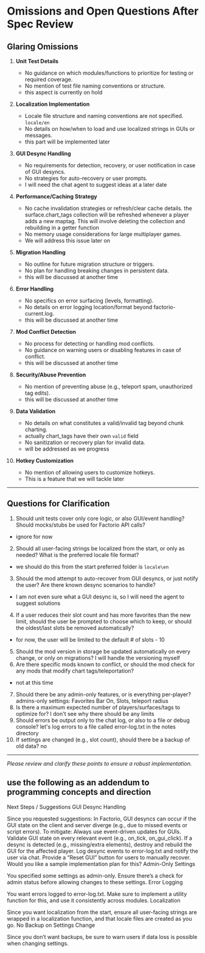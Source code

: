 # Omissions and Open Questions After Spec Review

## Glaring Omissions

1. **Unit Test Details**
   - No guidance on which modules/functions to prioritize for testing or required coverage.
   - No mention of test file naming conventions or structure.
   - this aspect is currently on hold

2. **Localization Implementation**
   - Locale file structure and naming conventions are not specified.
   `locale/en`
   - No details on how/when to load and use localized strings in GUIs or messages.
   - this part will be implemented later

3. **GUI Desync Handling**
   - No requirements for detection, recovery, or user notification in case of GUI desyncs.
   - No strategies for auto-recovery or user prompts.
   - I will need the chat agent to suggest ideas at a later date

4. **Performance/Caching Strategy**
   - No cache invalidation strategies or refresh/clear cache details.
   the surface.chart_tags collection will be refreshed whenever a player adds a new maptag. This will involve deleting the collection and rebuilding in a getter function
   - No memory usage considerations for large multiplayer games.
   - We will address this issue later on

5. **Migration Handling**
   - No outline for future migration structure or triggers.
   - No plan for handling breaking changes in persistent data.
   - this will be discussed at another time

6. **Error Handling**
   - No specifics on error surfacing (levels, formatting).
   - No details on error logging location/format beyond factorio-current.log.
   - this will be discussed at another time

7. **Mod Conflict Detection**
   - No process for detecting or handling mod conflicts.
   - No guidance on warning users or disabling features in case of conflict.
   - this will be discussed at another time

8. **Security/Abuse Prevention**
   - No mention of preventing abuse (e.g., teleport spam, unauthorized tag edits).
   - this will be discussed at another time

9. **Data Validation**
   - No details on what constitutes a valid/invalid tag beyond chunk charting.
   - actually chart_tags have their own `valid` field
   - No sanitization or recovery plan for invalid data.
   - will be addressed as we progress

10. **Hotkey Customization**
    - No mention of allowing users to customize hotkeys.
    - This is a feature that we will tackle later

---

## Questions for Clarification

1. Should unit tests cover only core logic, or also GUI/event handling? Should mocks/stubs be used for Factorio API calls?
- ignore for now
2. Should all user-facing strings be localized from the start, or only as needed? What is the preferred locale file format?
- we should do this from the start
preferred folder is `locale\en`
3. Should the mod attempt to auto-recover from GUI desyncs, or just notify the user? Are there known desync scenarios to handle?
- I am not even sure what a GUI desync is, so I will need the agent to suggest solutions
4. If a user reduces their slot count and has more favorites than the new limit, should the user be prompted to choose which to keep, or should the oldest/last slots be removed automatically?
- for now, the user will be limited to the default # of slots - 10
5. Should the mod version in storage be updated automatically on every change, or only on migrations?
I will handle the versioning myself
6. Are there specific mods known to conflict, or should the mod check for any mods that modify chart tags/teleportation?
- not at this time
7. Should there be any admin-only features, or is everything per-player?
admins-only settings: Favorites Bar On, Slots, teleport radius 
8. Is there a maximum expected number of players/surfaces/tags to optimize for?
I don't see why there should be any limits
9. Should errors be output only to the chat log, or also to a file or debug console?
let's log errors to a file called error-log.txt in the notes directory
10. If settings are changed (e.g., slot count), should there be a backup of old data?
no

---

*Please review and clarify these points to ensure a robust implementation.*

## use the following as an addendum to programming concepts and direction
Next Steps / Suggestions
GUI Desync Handling

Since you requested suggestions: In Factorio, GUI desyncs can occur if the GUI state on the client and server diverge (e.g., due to missed events or script errors). To mitigate:
Always use event-driven updates for GUIs.
Validate GUI state on every relevant event (e.g., on_tick, on_gui_click).
If a desync is detected (e.g., missing/extra elements), destroy and rebuild the GUI for the affected player.
Log desync events to error-log.txt and notify the user via chat.
Provide a “Reset GUI” button for users to manually recover.
Would you like a sample implementation plan for this?
Admin-Only Settings

You specified some settings as admin-only. Ensure there’s a check for admin status before allowing changes to these settings.
Error Logging

You want errors logged to error-log.txt. Make sure to implement a utility function for this, and use it consistently across modules.
Localization

Since you want localization from the start, ensure all user-facing strings are wrapped in a localization function, and that locale files are created as you go.
No Backup on Settings Change

Since you don’t want backups, be sure to warn users if data loss is possible when changing settings.
